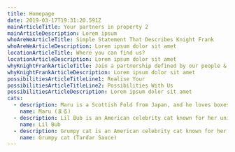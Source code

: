 ```yaml
---
title: Homepage
date: 2019-03-17T19:31:20.591Z
mainArticleTitle: Your partners in property 2
mainArticleDescription: Lorem ipsum
whoAreWeArticleTitle: Simple Statement That Describes Knight Frank
whoAreWeArticleDescription: Lorem ipsum dolor sit amet
locationArticleTitle: Where you can find us?
locationArticleDescription: Lorem ipsum dolor sit amet
whyKnightFrankArticleTitle: Join a partnership defined by our people &; the spirit of possibility.
whyKnightFrankArticleDescription: Lorem ipsum dolor sit amet
possibilitiesArticleTitleLine1: Realise Your
possibilitiesArticleTitleLine2: Possibilities With Us
possibilitiesArticleDescription: Lorem ipsum dolor sit amet
cats:
  - description: Maru is a Scottish Fold from Japan, and he loves boxes.
    name: Maru (まる)
  - description: Lil Bub is an American celebrity cat known for her unique appearance.
    name: Lil Bub
  - description: Grumpy cat is an American celebrity cat known for her grumpy appearance.
    name: Grumpy cat (Tardar Sauce)
---
```

